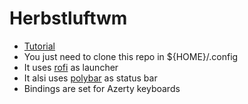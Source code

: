 # Herbstluftwm

- [Tutorial](https://herbstluftwm.org/tutorial.html)
- You just need to clone this repo in ${HOME}/.config
- It uses [rofi](https://github.com/davatorium/rofi) as launcher
- It alsi uses [polybar](https://github.com/polybar/polybar) as status bar
- Bindings are set for Azerty keyboards
